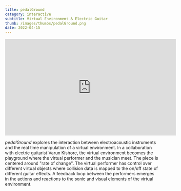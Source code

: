 ```yaml
---
title: pedalGround
category: interactive
subtitle: Virtual Environment & Electric Guitar
thumb: /images/thumbs/pedalGround.png
date: 2022-04-15
---
```


<iframe width="560" height="315" src="https://www.youtube.com/embed/y6hexbgoZ7A" title="YouTube video player" frameborder="0" allow="accelerometer; autoplay; clipboard-write; encrypted-media; gyroscope; picture-in-picture" allowfullscreen></iframe>

*pedalGround* explores the interaction between electroacoustic instruments and the real time manipulation of a virtual environment. In a collaboration with electric guitarist Varun Kishore, the virtual environment becomes the playground where the virtual performer and the musician meet. The piece is centered around "rate of change". The virtual performer has control over different virtual objects where collision data is mapped to the on/off state of different guitar effects. A feedback loop between the performers emerges in the actions and reactions to the sonic and visual elements of the virtual environment.

